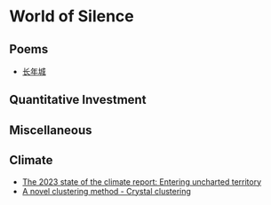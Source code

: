 # World of Silence

## Poems

* [长年城](/_posts/poem/2023-10-30-longyearbyen.md)

## Quantitative Investment

## Miscellaneous

## Climate

* [The 2023 state of the climate report: Entering uncharted territory](/_posts/climate/2023-10-30-2023report.md)
* [A novel clustering method - Crystal clustering](/_posts/climate/2023-11-01-crystalcluster.md)
